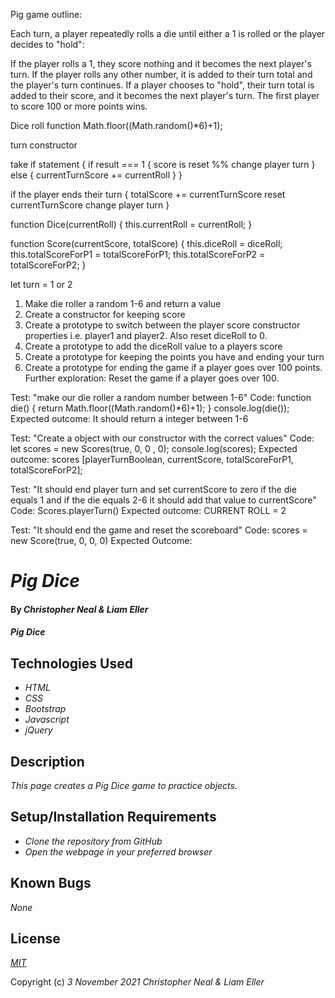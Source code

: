 Pig game outline:

Each turn, a player repeatedly rolls a die until either a 1 is rolled or the player decides to "hold":

If the player rolls a 1, they score nothing and it becomes the next player's turn.
If the player rolls any other number, it is added to their turn total and the player's turn continues.
If a player chooses to "hold", their turn total is added to their score, and it becomes the next player's turn.
The first player to score 100 or more points wins.



Dice roll function
  Math.floor((Math.random()*6)+1);

turn constructor


take if statement {
  if result === 1 {
    score is reset %% change player turn
  } else {
    currentTurnScore += currentRoll
  }
}

if the player ends their turn {
  totalScore += currentTurnScore
  reset currentTurnScore
  change player turn
}
<!-- 
player object: {
  totalScore = 0;
  currentTurnScore = 0;
  isTurn = true;
} -->

function Dice(currentRoll) {
  this.currentRoll = currentRoll;
}

function Score(currentScore, totalScore) {
  this.diceRoll = diceRoll;
  this.totalScoreForP1 = totalScoreForP1;
  this.totalScoreForP2 = totalScoreForP2;
}

let turn = 1 or 2

1. Make die roller a random 1-6 and return a value
2. Create a constructor for keeping score
3. Create a prototype to switch between the player score constructor properties i.e. player1 and player2. Also reset diceRoll to 0.
4. Create a prototype to add the diceRoll value to a players score
5. Create a prototype for keeping the points you have and ending your turn
6. Create a prototype for ending the game if a player goes over 100 points. Further exploration: Reset the game if a player goes over 100.

Test: "make our die roller a random number between 1-6"
Code:
function die() {
  return Math.floor((Math.random()*6)+1);
}
console.log(die());
Expected outcome:
It should return a integer between 1-6

Test: "Create a object with our constructor with the correct values"
Code:
let scores = new Scores(true, 0, 0 , 0);
console.log(scores);
Expected outcome:
scores [playerTurnBoolean, currentScore, totalScoreForP1, totalScoreForP2];

Test: "It should end player turn and set currentScore to zero if the die equals 1 and if the die equals 2-6 it should add that value to currentScore"
Code:
Scores.playerTurn()
Expected outcome: 
CURRENT ROLL = 2

Test: "It should end the game and reset the scoreboard"
Code:
scores = new Score(true, 0, 0, 0)
Expected Outcome:

# _Pig Dice_

#### By _**Christopher Neal & Liam Eller**_

#### _Pig Dice_

## Technologies Used

* _HTML_
* _CSS_
* _Bootstrap_
* _Javascript_
* _jQuery_

## Description

_This page creates a Pig Dice game to practice objects._

## Setup/Installation Requirements

* _Clone the repository from GitHub_
* _Open the webpage in your preferred browser_

## Known Bugs

_None_

## License

_[MIT](https://opensource.org/licenses/MIT)_

Copyright (c) _3 November 2021_ _Christopher Neal & Liam Eller_